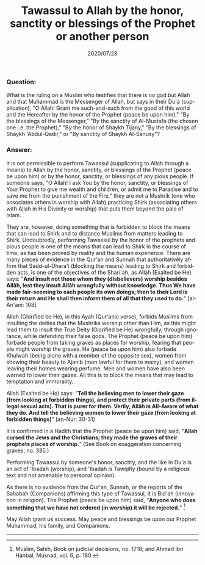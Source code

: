 ﻿---
layout: post
publisher: "alsalafiyyah@icloud.com"
title: "Tawassul to Allah by the honor, sanctity or blessings of the Prophet or another person"
source: "Fatawa Al-Lajnah Ad-Da'imah, Fatwa no. 1711, Question 1"
category: [fatwas,tawassul]
hijri: Dhul-Hijjah 7, 144
date: 2020/07/28
locale: en
lang: en
group1: true
excerpt: "The Prophet, peace be upon him, forbade people from taking graves as places for worship, fearing that people might worship the graves."
---

### Question: 
What is the ruling on a Muslim who testifies that there is no god but Allah and that Muhammad is the Messenger of Allah, but says in their Du'a (supplication), "O Allah! Grant me such-and-such from the good of this world and the Hereafter by the honor of the Prophet (peace be upon him)," "By the blessings of the Messenger," "By the sanctity of Al-Mustafa (the chosen one i.e. the Prophet)," "By the honor of Shaykh Tijany," "By the blessings of Shaykh 'Abdul-Qadir," or "By sanctity of Shaykh Al-Sanusy"?

### Answer:
It is not permissible to perform Tawassul (supplicating to Allah through a means) to Allah by the honor, sanctity, or blessings of the Prophet (peace be upon him) or by the honor, sanctity, or blessings of any pious people. If someone says, "O Allah! I ask You by the honor, sanctity, or blessings of Your Prophet to give me wealth and children, or admit me to Paradise and to save me from the punishment of the Fire," they are not a Mushrik (one who associates others in worship with Allah) practicing Shirk (associating others with Allah in His Divinity or worship) that puts them beyond the pale of Islam. 

They are, however, doing something that is forbidden to block the means that can lead to Shirk and to distance Muslims from matters leading to Shirk. Undoubtedly, performing Tawassul by the honor of the prophets and pious people is one of the means that can lead to Shirk in the course of time, as has been proved by reality and the human experience. There are many pieces of evidence in the Qur'an and Sunnah that authoritatively affirm that Sadd-ul-Dhara'i (blocking the means) leading to Shirk and forbidden acts, is one of the objectives of the Shari`ah, as Allah (Exalted be He) says: "**And insult not those whom they (disbelievers) worship besides Allâh, lest they insult Allâh wrongfully without knowledge. Thus We have made fair-seeming to each people its own doings; then to their Lord is their return and He shall then inform them of all that they used to do.**" [al-An'am: 108]

Allah (Glorified be He), in this Ayah (Qur'anic verse), forbids Muslims from insulting the deities that the Mushriks worship other than Him, as this might lead them to insult the True Deity (Glorified be He) wrongfully, through ignorance, while defending their false gods. The Prophet (peace be upon him) forbade people from taking graves as places for worship, fearing that people might worship the graves. He (peace be upon him) also forbade Khulwah (being alone with a member of the opposite sex), women from showing their beauty to Ajanib (men lawful for them to marry), and women leaving their homes wearing perfume. Men and women have also been warned to lower their gazes. All this is to block the means that may lead to temptation and immorality. 

Allah (Exalted be He) says: "**Tell the believing men to lower their gaze (from looking at forbidden things), and protect their private parts (from illegal sexual acts). That is purer for them. Verily, Allâh is All-Aware of what they do. And tell the believing women to lower their gaze (from looking at forbidden things)**" [an-Nur: 30-31]

It is confirmed in a Hadith that the Prophet (peace be upon him) said, "**Allah cursed the Jews and the Christians; they made the graves of their prophets places of worship.**" (See Book on exaggeration concerning graves, no. 385.)

Performing Tawassul by someone's honor, sanctity, and the like in Du'a is an act of 'Ibadah (worship), and 'Ibadah is Tawqifiy (bound by a religious text and not amenable to personal opinion). 

As there is no evidence from the Qur'an, Sunnah, or the reports of the Sahabah (Companions) affirming this type of Tawassul, it is Bid'ah (innovation in religion). The Prophet (peace be upon him) said, "**Anyone who does something that we have not ordered (in worship) it will be rejected.**" [^1]

May Allah grant us success. May peace and blessings be upon our Prophet Muhammad, his family, and Companions.

---
[^1]: Muslim, Sahih, Book on judicial decisions, no. 1718; and Ahmad ibn Hanbal, Musnad, vol. 6, p. 180.

